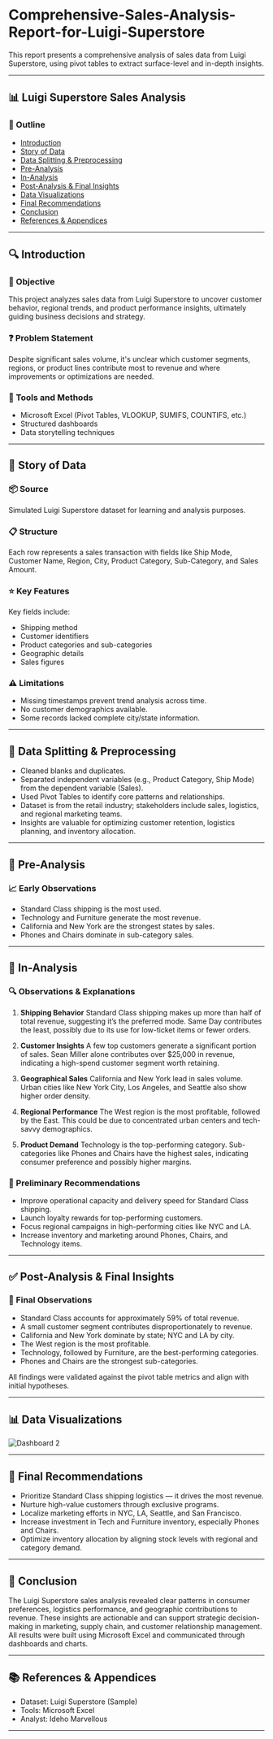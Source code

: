 # Comprehensive-Sales-Analysis-Report-for-Luigi-Superstore
This report presents a comprehensive analysis of sales data from Luigi Superstore, using pivot tables to extract surface-level and in-depth insights. 


---

## 📊 Luigi Superstore Sales Analysis

### 🧭 Outline

* [Introduction](#-introduction)
* [Story of Data](#-story-of-data)
* [Data Splitting & Preprocessing](#-data-splitting--preprocessing)
* [Pre-Analysis](#-pre-analysis)
* [In-Analysis](#-in-analysis)
* [Post-Analysis & Final Insights](#-post-analysis--final-insights)
* [Data Visualizations](#-data-visualizations)
* [Final Recommendations](#-final-recommendations)
* [Conclusion](#-conclusion)
* [References & Appendices](#-references--appendices)

---

## 🔍 Introduction

### 🎯 Objective

This project analyzes sales data from Luigi Superstore to uncover customer behavior, regional trends, and product performance insights, ultimately guiding business decisions and strategy.

### ❓ Problem Statement

Despite significant sales volume, it's unclear which customer segments, regions, or product lines contribute most to revenue and where improvements or optimizations are needed.

### 🧰 Tools and Methods

* Microsoft Excel (Pivot Tables, VLOOKUP, SUMIFS, COUNTIFS, etc.)
* Structured dashboards
* Data storytelling techniques

---

## 🧵 Story of Data

### 📦 Source

Simulated Luigi Superstore dataset for learning and analysis purposes.

### 📋 Structure

Each row represents a sales transaction with fields like Ship Mode, Customer Name, Region, City, Product Category, Sub-Category, and Sales Amount.

### ⭐ Key Features

Key fields include:

* Shipping method
* Customer identifiers
* Product categories and sub-categories
* Geographic details
* Sales figures

### ⚠️ Limitations

* Missing timestamps prevent trend analysis across time.
* No customer demographics available.
* Some records lacked complete city/state information.

---

## 🧼 Data Splitting & Preprocessing

* Cleaned blanks and duplicates.
* Separated independent variables (e.g., Product Category, Ship Mode) from the dependent variable (Sales).
* Used Pivot Tables to identify core patterns and relationships.
* Dataset is from the retail industry; stakeholders include sales, logistics, and regional marketing teams.
* Insights are valuable for optimizing customer retention, logistics planning, and inventory allocation.

---

## 🔎 Pre-Analysis

### 📈 Early Observations

* Standard Class shipping is the most used.
* Technology and Furniture generate the most revenue.
* California and New York are the strongest states by sales.
* Phones and Chairs dominate in sub-category sales.

---

## 🧪 In-Analysis

### 🔍 Observations & Explanations

1. **Shipping Behavior**
   Standard Class shipping makes up more than half of total revenue, suggesting it’s the preferred mode. Same Day contributes the least, possibly due to its use for low-ticket items or fewer orders.

2. **Customer Insights**
   A few top customers generate a significant portion of sales. Sean Miller alone contributes over \$25,000 in revenue, indicating a high-spend customer segment worth retaining.

3. **Geographical Sales**
   California and New York lead in sales volume. Urban cities like New York City, Los Angeles, and Seattle also show higher order density.

4. **Regional Performance**
   The West region is the most profitable, followed by the East. This could be due to concentrated urban centers and tech-savvy demographics.

5. **Product Demand**
   Technology is the top-performing category. Sub-categories like Phones and Chairs have the highest sales, indicating consumer preference and possibly higher margins.

### 📌 Preliminary Recommendations

* Improve operational capacity and delivery speed for Standard Class shipping.
* Launch loyalty rewards for top-performing customers.
* Focus regional campaigns in high-performing cities like NYC and LA.
* Increase inventory and marketing around Phones, Chairs, and Technology items.

---

## ✅ Post-Analysis & Final Insights

### 🔎 Final Observations

* Standard Class accounts for approximately 59% of total revenue.
* A small customer segment contributes disproportionately to revenue.
* California and New York dominate by state; NYC and LA by city.
* The West region is the most profitable.
* Technology, followed by Furniture, are the best-performing categories.
* Phones and Chairs are the strongest sub-categories.

All findings were validated against the pivot table metrics and align with initial hypotheses.

---

## 📊 Data Visualizations


![Dashboard 2](https://github.com/user-attachments/assets/34ae3afc-7117-49a6-b948-74700d0c50da)


---

## 🧭 Final Recommendations

* Prioritize Standard Class shipping logistics — it drives the most revenue.
* Nurture high-value customers through exclusive programs.
* Localize marketing efforts in NYC, LA, Seattle, and San Francisco.
* Increase investment in Tech and Furniture inventory, especially Phones and Chairs.
* Optimize inventory allocation by aligning stock levels with regional and category demand.

---

## 📌 Conclusion

The Luigi Superstore sales analysis revealed clear patterns in consumer preferences, logistics performance, and geographic contributions to revenue. These insights are actionable and can support strategic decision-making in marketing, supply chain, and customer relationship management. All results were built using Microsoft Excel and communicated through dashboards and charts.

---

## 📚 References & Appendices

* Dataset: Luigi Superstore (Sample)
* Tools: Microsoft Excel
* Analyst: Ideho Marvellous
  

---


